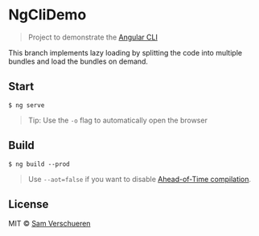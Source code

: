 # NgCliDemo

> Project to demonstrate the [Angular CLI](https://github.com/angular/angular-cli)

This branch implements lazy loading by splitting the code into multiple bundles and load the bundles on demand.


## Start

```
$ ng serve
```

> Tip: Use the `-o` flag to automatically open the browser


## Build

```
$ ng build --prod
```

> Use `--aot=false` if you want to disable [Ahead-of-Time compilation](https://angular.io/docs/ts/latest/cookbook/aot-compiler.html).


## License

MIT © [Sam Verschueren](https://github.com/SamVerschueren)
